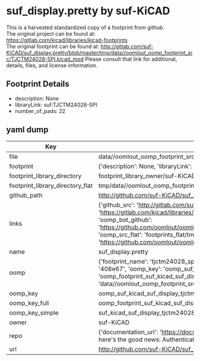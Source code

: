 # suf_display.pretty by suf-KiCAD  
This is a harvested standardized copy of a footprint from github.  
The original project can be found at:  
https://gitlab.com/kicad/libraries/kicad-footprints  
The original footprint can be found at:
http://gitlab.com/suf-KiCAD/suf_display.pretty/blob/master/tmp/data//oomlout_oomp_footprint_src/TJCTM24028-SPI.kicad_mod
Please consult that link for additional, details, files, and license information.  
## Footprint Details
* description: None  
* libraryLink: suf:TJCTM24028-SPI  
* number_of_pads: 22  
## yaml dump  
| Key | Value |  
| --- | --- |  
| file | data//oomlout_oomp_footprint_src/suf_display.pretty/TJCTM24028-SPI.kicad_mod |  
| footprint | {'description': None, 'libraryLink': 'suf:TJCTM24028-SPI', 'number_of_pads': 22} |  
| footprint_library_directory | footprint_library_owner/suf-KiCAD_suf_display.pretty |  
| footprint_library_directory_flat | tmp/data//oomlout_oomp_footprint_src/footprints_flat/suf_kicad_suf_display_tjctm24028_spi/working |  
| github_path | http://github.com/suf-KiCAD/suf_display.pretty/blob/master/tmp/data//oomlout_oomp_footprint_src/TJCTM24028-SPI.kicad_mod |  
| links | {'github_src': 'http://gitlab.com/suf-KiCAD/suf_display.pretty/blob/master/tmp/data//oomlout_oomp_footprint_src/TJCTM24028-SPI.kicad_mod', 'github_src_repo': 'https://gitlab.com/kicad/libraries/kicad-footprints', 'oomp_bot': 'tmp/data//oomlout_oomp_footprint_src/footprints/suf_kicad_suf_display_tjctm24028_spi/working', 'oomp_bot_github': 'https://github.com/oomlout/oomlout_oomp_footprint_bot/tree/main/tmp/data//oomlout_oomp_footprint_src/footprints/suf_kicad_suf_display_tjctm24028_spi/working', 'oomp_src_flat': 'footprints_flat/tmp/data//oomlout_oomp_footprint_src/footprints_flat/suf_kicad_suf_display_tjctm24028_spi/working', 'oomp_src_flat_github': 'https://github.com/oomlout/oomlout_oomp_footprint_src/tree/main/tmp/data//oomlout_oomp_footprint_src/footprints_flat/suf_kicad_suf_display_tjctm24028_spi/working'} |  
| name | suf_display.pretty |  
| oomp | {'footprint_name': 'tjctm24028_spi', 'library_name': 'suf_display', 'md5': '408e67b75f3ae3973f88b8b94ae29720', 'md5_10': '408e67b75f', 'md5_5': '408e6', 'md5_6': '408e67', 'oomp_key': 'oomp_suf_kicad_suf_display_tjctm24028_spi', 'oomp_key_extra': 'oomp_footprint_suf_kicad_suf_display_tjctm24028_spi', 'oomp_key_full': 'oomp_footprint_suf_kicad_suf_display_tjctm24028_spi_408e67', 'oomp_key_simple': 'suf_kicad_suf_display_tjctm24028_spi', 'original_filename': 'data//oomlout_oomp_footprint_src/suf_display.pretty/TJCTM24028-SPI.kicad_mod', 'owner_name': 'suf_kicad'} |  
| oomp_key | oomp_suf_kicad_suf_display_tjctm24028_spi |  
| oomp_key_full | oomp_footprint_suf_kicad_suf_display_tjctm24028_spi |  
| oomp_key_simple | suf_kicad_suf_display_tjctm24028_spi |  
| owner | suf-KiCAD |  
| repo | {'documentation_url': 'https://docs.github.com/rest/overview/resources-in-the-rest-api#rate-limiting', 'message': "API rate limit exceeded for 84.66.142.224. (But here's the good news: Authenticated requests get a higher rate limit. Check out the documentation for more details.)"} |  
| url | http://github.com/suf-KiCAD/suf_display.pretty |  


